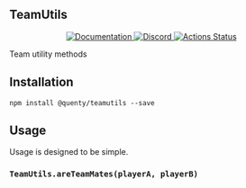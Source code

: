 ## TeamUtils
<div align="center">
  <a href="http://quenty.github.io/api/">
    <img src="https://img.shields.io/badge/docs-website-green.svg" alt="Documentation" />
  </a>
  <a href="https://discord.gg/mhtGUS8">
    <img src="https://img.shields.io/badge/discord-nevermore-blue.svg" alt="Discord" />
  </a>
  <a href="https://github.com/Quenty/NevermoreEngine/actions">
    <img src="https://github.com/Quenty/NevermoreEngine/workflows/luacheck/badge.svg" alt="Actions Status" />
  </a>
</div>

Team utility methods

## Installation
```
npm install @quenty/teamutils --save
```

## Usage
Usage is designed to be simple.

### `TeamUtils.areTeamMates(playerA, playerB)`

